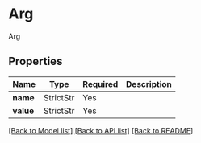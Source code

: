 # Arg

Arg

## Properties
| Name | Type | Required | Description |
| ------------ | ------------- | ------------- | ------------- |
**name** | StrictStr | Yes |  |
**value** | StrictStr | Yes |  |


[[Back to Model list]](../../../README.md#models-v2-link) [[Back to API list]](../../../README.md#documentation-for-api-endpoints) [[Back to README]](../../../README.md)

